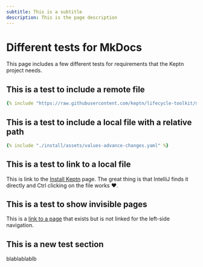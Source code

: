 ```yaml
---
subtitle: This is a subtitle
description: This is the page description
---
```


# Different tests for MkDocs

This page includes a few different tests for requirements that the Keptn project needs.

## This is a test to include a remote file

```yaml
{% include "https://raw.githubusercontent.com/keptn/lifecycle-toolkit/main/docs/content/en/docs/install/assets/values-advance-changes.yaml" %}
```

## This is a test to include a local file with a relative path
```yaml
{% include "./install/assets/values-advance-changes.yaml" %}
```

## This is a test to link to a local file

This is link to the [Install Keptn](./install/install.md) page.
The great thing is that IntelliJ finds it directly and Ctrl clicking on the file works ❤️.

## This is a test to show invisible pages

This is a [link to a page](invisible.md) that exists but is not linked for the left-side navigation.

## This is a new test section
blablablablb
